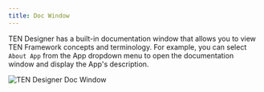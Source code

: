 ```yaml
---
title: Doc Window
---
```


TEN Designer has a built-in documentation window that allows you to view TEN Framework concepts and terminology. For example, you can select `About App` from the App dropdown menu to open the documentation window and display the App's description.

![TEN Designer Doc Window](/assets/png/ten_designer_doc_window.png)
